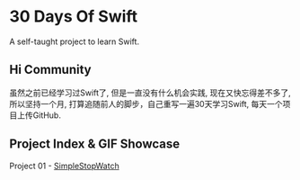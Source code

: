 # 30 Days Of Swift
A self-taught project to learn Swift.


## Hi Community ##
虽然之前已经学习过Swift了, 但是一直没有什么机会实践, 现在又快忘得差不多了,所以坚持一个月, 打算追随前人的脚步，自己重写一遍30天学习Swift, 每天一个项目上传GitHub.


## Project Index & GIF Showcase ##

Project 01 - [SimpleStopWatch](https://github.com/CoderYLiu/30DaysOfSwift/tree/master/Project%2001%20-%20SimpleStopWatch)